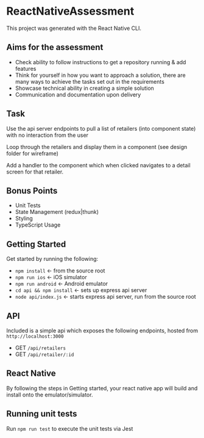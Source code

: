 # ReactNativeAssessment

This project was generated with the React Native CLI.

## Aims for the assessment

- Check ability to follow instructions to get a repository running & add features
- Think for yourself in how you want to approach a solution, there are many ways to achieve the tasks set out in the requirements
- Showcase technical ability in creating a simple solution
- Communication and documentation upon delivery

## Task

Use the api server endpoints to pull a list of retailers (into component state) with no interaction from the user

Loop through the retailers and display them in a component (see design folder for wireframe)

Add a handler to the component which when clicked navigates to a detail screen for that retailer.

## Bonus Points

- Unit Tests
- State Management (redux|thunk)
- Styling
- TypeScript Usage

## Getting Started

Get started by running the following:

* `npm install` <- from the source root
* `npm run ios` <- iOS simulator
* `npm run android` <- Android emulator
* `cd api && npm install` <- sets up express api server
* `node api/index.js` <- starts express api server, run from the source root

## API

Included is a simple api which exposes the following endpoints, hosted from `http://localhost:3000`

* GET `/api/retailers`
* GET `/api/retailer/:id`

## React Native

By following the steps in Getting started, your react native app will build and install onto the emulator/simulator.

## Running unit tests

Run `npm run test` to execute the unit tests via Jest
